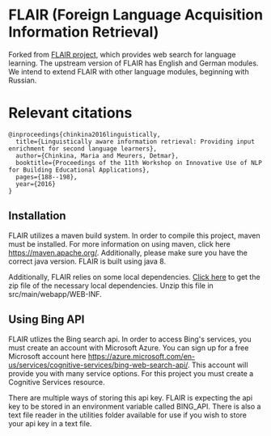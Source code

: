 # FLAIR (Foreign Language Acquisition Information Retrieval)

Forked from [FLAIR project](http://sifnos.sfs.uni-tuebingen.de/FLAIR/), which
provides web search for language learning. The upstream version of FLAIR has
English and German modules. We intend to extend FLAIR with other language
modules, beginning with Russian.

# Relevant citations

```
@inproceedings{chinkina2016linguistically,
  title={Linguistically aware information retrieval: Providing input enrichment for second language learners},
  author={Chinkina, Maria and Meurers, Detmar},
  booktitle={Proceedings of the 11th Workshop on Innovative Use of NLP for Building Educational Applications},
  pages={188--198},
  year={2016}
}
```

## Installation 

FLAIR utilizes a maven build system. In order to compile this project, maven must be installed. For more information on using maven, click here https://maven.apache.org/. Additionally, please make sure you have the correct java version. FLAIR is built using java 8. 

Additionally, FLAIR relies on some local dependencies. [Click here](https://drive.google.com/open?id=1TE2x4iUilulFpGwi0xgZmZmLy2R0Di2c) to get the zip file of the necessary local dependencies. Unzip this file in src/main/webapp/WEB-INF.

## Using Bing API

FLAIR utlizes the Bing search api. In order to access Bing's services, you must create an account with Microsoft Azure. You can sign up for a free Microsoft account here https://azure.microsoft.com/en-us/services/cognitive-services/bing-web-search-api/. This account will provide you with many service options. For this project you must create a Cognitive Services resource. 

There are multiple ways of storing this api key. FLAIR is expecting the api key to be stored in an environment variable called BING_API. There is also a text file reader in the utilities folder available for use if you wish to store your api key in a text file. 
